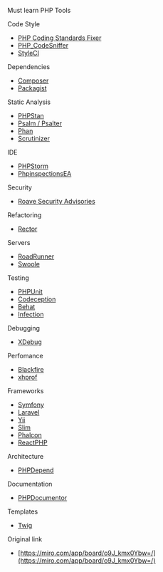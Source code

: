 Must learn PHP Tools

Code Style

- [PHP Coding Standards Fixer](https://cs.symfony.com/)
- [PHP_CodeSniffer](https://github.com/squizlabs/PHP_CodeSniffer)
- [StyleCI](https://styleci.io/)

Dependencies

- [Composer](https://getcomposer.org/)
- [Packagist](https://packagist.org/)

Static Analysis

- [PHPStan](https://phpstan.org/)
- [Psalm / Psalter](https://psalm.dev/)
- [Phan](https://github.com/phan/phan)
- [Scrutinizer](https://scrutinizer-ci.com/)

IDE

- [PHPStorm](https://www.jetbrains.com/ru-ru/phpstorm/)
- [PhpinspectionsEA](https://plugins.jetbrains.com/plugin/7622-php-inspections-ea-extended-/)

Security

- [Roave Security Advisories](https://github.com/Roave/SecurityAdvisories)

Refactoring

- [Rector](https://getrector.org/)

Servers

- [RoadRunner](https://roadrunner.dev/)
- [Swoole](https://www.swoole.co.uk/)

Testing

- [PHPUnit](https://phpunit.de/)
- [Codeception](https://codeception.com/)
- [Behat](https://docs.behat.org/en/latest/)
- [Infection](https://infection.github.io/)

Debugging

- [XDebug](https://xdebug.org/)

Perfomance

- [Blackfire](https://blackfire.io/)
- [xhprof](https://zinvapel.github.io/it/prog/lang/2019/01/10/xhprof/)

Frameworks

- [Symfony](https://symfony.com/)
- [Laravel](https://laravel.com/)
- [Yii](https://www.yiiframework.com/)
- [Slim](http://www.slimframework.com/)
- [Phalcon](https://phalcon.io/)
- [ReactPHP](https://reactphp.org/)

Architecture

- [PHPDepend](https://pdepend.org/)

Documentation

- [PHPDocumentor](https://www.phpdoc.org/)

Templates

- [Twig](https://twig.symfony.com/)

Original link

- [https://miro.com/app/board/o9J_kmx0Ybw=/](https://miro.com/app/board/o9J_kmx0Ybw=/)